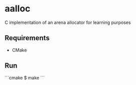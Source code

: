 # aalloc

C implementation of an arena allocator for learning purposes

## Requirements

- CMake

## Run

´´´cmake
$ make
´´´
